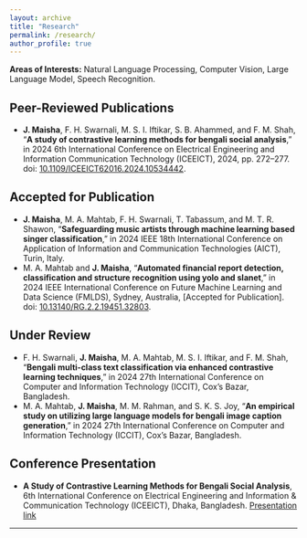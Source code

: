 ```yaml
---
layout: archive
title: "Research"
permalink: /research/
author_profile: true
---
```

<b>Areas of Interests:</b>
Natural Language Processing, Computer Vision, Large Language Model, Speech Recognition.
  
## Peer-Reviewed Publications
* **J. Maisha**, F. H. Swarnali, M. S. I. Iftikar, S. B. Ahammed, and F. M. Shah, “**A study of contrastive learning methods for bengali social analysis**,” in 2024 6th International Conference on Electrical Engineering and Information Communication Technology (ICEEICT), 2024, pp. 272–277. doi: <a href="https://doi.org/10.1109/ICEEICT62016.2024.10534442">10.1109/ICEEICT62016.2024.10534442</a>.
  
## Accepted for Publication
* **J. Maisha**, M. A. Mahtab, F. H. Swarnali, T. Tabassum, and M. T. R. Shawon, “**Safeguarding music artists through machine learning based singer classification**,” in 2024 IEEE 18th International Conference on Application of Information and Communication Technologies (AICT), Turin, Italy.
* M. A. Mahtab and **J. Maisha**, “**Automated financial report detection, classification and structure recognition using yolo and slanet**,” in 2024 IEEE International Conference on Future Machine Learning and Data Science (FMLDS), Sydney, Australia, [Accepted for Publication]. doi: <a href="https://doi.org/10.13140/RG.2.2.19451.32803">10.13140/RG.2.2.19451.32803</a>.

## Under Review
* F. H. Swarnali, **J. Maisha**, M. A. Mahtab, M. S. I. Iftikar, and F. M. Shah, “**Bengali multi-class text classification via enhanced contrastive learning techniques**,” in 2024 27th International Conference on Computer and Information Technology (ICCIT), Cox’s Bazar, Bangladesh.
* M. A. Mahtab, **J. Maisha**, M. M. Rahman, and S. K. S. Joy, “**An empirical study on utilizing large language models for bengali image caption generation**,” in 2024 27th International Conference on Computer and Information Technology (ICCIT), Cox’s Bazar, Bangladesh.

## Conference Presentation
* **A Study of Contrastive Learning Methods for Bengali Social Analysis**, 6th International Conference on Electrical Engineering and Information & Communication Technology (ICEEICT), Dhaka, Bangladesh. <a href="https://www.youtube.com/watch?v=Czj9QxdQjM">Presentation link</a>

__________________________________________________